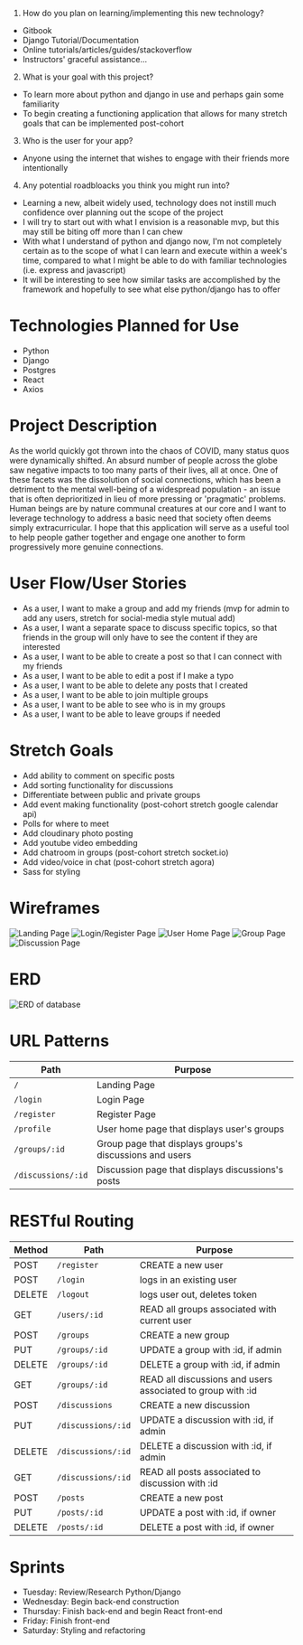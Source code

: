 1. How do you plan on learning/implementing this new technology?
- Gitbook
- Django Tutorial/Documentation
- Online tutorials/articles/guides/stackoverflow
- Instructors' graceful assistance...

2. What is your goal with this project?
- To learn more about python and django in use and perhaps gain some familiarity
- To begin creating a functioning application that allows for many stretch goals that can be implemented post-cohort

3. Who is the user for your app?
- Anyone using the internet that wishes to engage with their friends more intentionally 

4. Any potential roadbloacks you think you might run into? 
- Learning a new, albeit widely used, technology does not instill much confidence over planning out the scope of the project
- I will try to start out with what I envision is a reasonable mvp, but this may still be biting off more than I can chew 
- With what I understand of python and django now, I'm not completely certain as to the scope of what I can learn and execute within a week's time, compared to what I might be able to do with familiar technologies (i.e. express and javascript)
- It will be interesting to see how similar tasks are accomplished by the framework and hopefully to see what else python/django has to offer

# Technologies Planned for Use
- Python
- Django
- Postgres
- React
- Axios

# Project Description

As the world quickly got thrown into the chaos of COVID, many status quos were dynamically shifted. An absurd number of people across the globe saw negative impacts to too many parts of their lives, all at once. One of these facets was the dissolution of social connections, which has been a detriment to the mental well-being of a widespread population - an issue that is often deprioritized in lieu of more pressing or 'pragmatic' problems. Human beings are by nature communal creatures at our core and I want to leverage technology to address a basic need that society often deems simply extracurricular. I hope that this application will serve as a useful tool to help people gather together and engage one another to form progressively more genuine connections. 

# User Flow/User Stories
- As a user, I want to make a group and add my friends (mvp for admin to add any users, stretch for social-media style mutual add)
- As a user, I want a separate space to discuss specific topics, so that friends in the group will only have to see the content if they are interested
- As a user, I want to be able to create a post so that I can connect with my friends
- As a user, I want to be able to edit a post if I make a typo
- As a user, I want to be able to delete any posts that I created
- As a user, I want to be able to join multiple groups 
- As a user, I want to be able to see who is in my groups
- As a user, I want to be able to leave groups if needed

# Stretch Goals
- Add ability to comment on specific posts
- Add sorting functionality for discussions
- Differentiate between public and private groups
- Add event making functionality (post-cohort stretch google calendar api)
- Polls for where to meet
- Add cloudinary photo posting
- Add youtube video embedding
- Add chatroom in groups (post-cohort stretch socket.io)
- Add video/voice in chat (post-cohort stretch agora)
- Sass for styling

# Wireframes
![Landing Page](assets/Landing.png)
![Login/Register Page](assets/Login.png)
![User Home Page](assets/Profile.png)
![Group Page](assets/Group.png)
![Discussion Page](assets/Discussion.png)

# ERD
![ERD of database](assets/ERD.drawio.png)

# URL Patterns
| Path               | Purpose                                                 |
| ------------------ | ------------------------------------------------------- |
| `/`                | Landing Page                                            |
| `/login`           | Login Page                                              |
| `/register`        | Register Page                                           |
| `/profile`         | User home page that displays user's groups              |
| `/groups/:id`      | Group page that displays groups's discussions and users |
| `/discussions/:id` | Discussion page that displays discussions's posts       |

# RESTful Routing
| Method | Path               | Purpose                                                      |
| ------ | ------------------ | ------------------------------------------------------------ |
| POST   | `/register`        | CREATE a new user                                            |
| POST   | `/login`           | logs in an existing user                                     |
| DELETE | `/logout`          | logs user out, deletes token                                 |
| GET    | `/users/:id`       | READ all groups associated with current user                 |
| POST   | `/groups`          | CREATE a new group                                           |
| PUT    | `/groups/:id`      | UPDATE a group with :id, if admin                            |
| DELETE | `/groups/:id`      | DELETE a group with :id, if admin                            |
| GET    | `/groups/:id`      | READ all discussions and users associated to group with :id  |
| POST   | `/discussions`     | CREATE a new discussion                                      |
| PUT    | `/discussions/:id` | UPDATE a discussion with :id, if admin                       |
| DELETE | `/discussions/:id` | DELETE a discussion with :id, if admin                       |
| GET    | `/discussions/:id` | READ all posts associated to discussion with :id             |
| POST   | `/posts`           | CREATE a new post                                            |
| PUT    | `/posts/:id`       | UPDATE a post with :id, if owner                             |
| DELETE | `/posts/:id`       | DELETE a post with :id, if owner                             |

# Sprints
- Tuesday: Review/Research Python/Django
- Wednesday: Begin back-end construction
- Thursday: Finish back-end and begin React front-end
- Friday: Finish front-end
- Saturday: Styling and refactoring